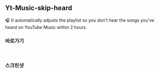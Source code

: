 ## Yt-Music-skip-heard

🎧 It automatically adjusts the playlist so you don't hear the songs you've heard on YouTube Music within 2 hours.

### 바로가기

<!-- [Whale](https://store.whale.naver.com/detail/igacokmbgjalgongkebmeaghkikdapba) -->
<br />
<!-- [Chrome](https://chrome.google.com/webstore/detail/%EC%A0%84%EA%B5%AD%EC%9D%98-%ED%95%99%EA%B5%90-%EA%B8%89%EC%8B%9D-%EB%B0%8F-%EC%9D%BC%EC%A0%95-%EC%A0%95%EB%B3%B4/kkeigckbhoaeeimpljbgdahffdefighg) -->

### 스크린샷

<div>
</div>
